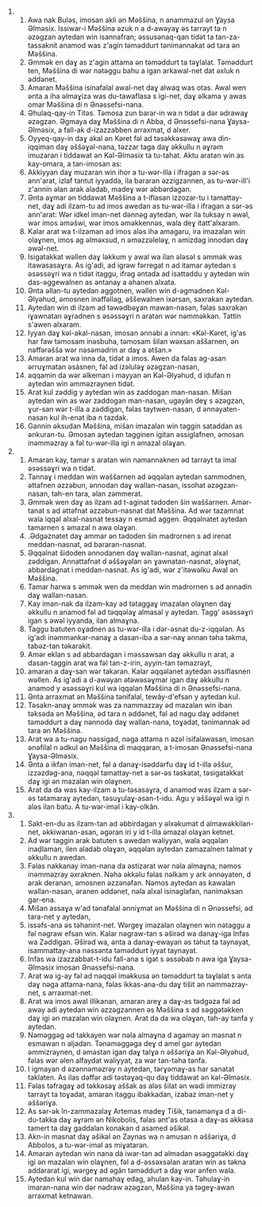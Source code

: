 <ol>
  <li>
    <ol>
      <li>Awa nak Buləs, imosan akli ən Məššina, n anammazul ən Ɣaysa Əlməsix. Issiwar-i Məššina əzuk n a d-awəyaɣ əs tarrayt ta n əzəgzan aytedan win isannafran; əssusənaq-qan tidət ta tan-za-tassaknit anamod was z'agin təməddurt tənimannakat əd tara ən Məššina.</li>
      <li>Əmmək en daɣ as z'agin attama ən təməddurt ta təɣlalat. Təməddurt ten, Məššina di wər nətəggu bahu a igan arkawal-net dat əxluk n əddənet.</li>
      <li>Amaran Məššina isinafalal awal-net daɣ alwaq was otas. Awal wen ənta a iha əlmaɣiza was du-tawaflasa s igi-net, daɣ əlkama y awas omar Məššina di n Ənəssefsi-nana.</li>
      <li>Əhulaq-qay-in Titəs. Təmosa zun barar-in wa n tidət a dər ədrawaɣ əzəgzan. Əgmaya daɣ Məššina di n Abba, d Ənəssefsi-nana Ɣaysa-Əlməsix, a fall-ak d-izazzabben arraxmat, d alxer.</li>
      <li>Oyyeq-qay-in daɣ akal ən Kəret fəl ad təsəkkəsəwaɣ awa din-iqqiman daɣ əššəɣəl-nana, təzzar taga daɣ əkkullu n əɣrəm imuzaran i tiddawat ən Kəl-Əlməsix ta tu-tahat. Aktu aratan win as kay-omara, a tan-imosan as:</li>
      <li>Akkiyyan daɣ muzaran win ihor a tu-wər-illa i ifragan a sər-əs ann'arat, izlaf tantut iyyadda, ila bararan əzzigzannen, as tu-wər-ill'i z'annin əlan arak aladab, madeɣ wər əbbərdagan.</li>
      <li>Ənta aɣmar ən tiddawat Məššina a t-iflasan izzozar-tu i tamattay-net, daɣ adi ilzam-tu ad imos awedan as tu-wər-illa i ifragan a sər-əs ann'arat: Wər idkel iman-net dənnəg aytedan, wər ila tuksay n əwəl, wər imos əməšwi, wər imos əməkkennəs, wala deɣ itatt'alxaram.</li>
      <li>Kalar arat wa t-ilzaman ad imos aləs iha amagaru, ira imazalan win olaɣnen, imos ag əlməxsud, n əməzzəleləɣ, n əmizdag innodan daɣ əwəl-net.</li>
      <li>Isigatakkat wəllen daɣ ləkkum y awal wa ilan ələsəl s əmmək was itawasasaɣra. As ig'adi, ad igrəw fərregat n ad itamar aytedan s əsəssəɣri wa n tidət itaggu, ifrəg əntada ad isattaddu y aytedan win das-əggewalnen as əntanay a əhanen alxata.</li>
      <li>Ənta əllan-tu aytedan aggotnen, wəllen win d-əgmadnen Kəl-Əlyəhud, əmosnen inəffəllag, əššewalnen ixərsan, saxrakan aytedan.</li>
      <li>Aytedan win di ilzam ad təwədbəɣan mawan-nasan, fəlas saxrakan iɣawnatan əɣradnen s əsəssəɣri n aratan wər nəmməkkan. Tattin s'awen alxaram.</li>
      <li>Iyyan daɣ kəl-akal-nasan, imosan ənnəbi a innan: «Kəl-Kəret, ig'as har faw təmosam inəsbuha, təmosam šilan wəxsan aššarnen, ən nəffərəšša wər nəsəmədrin ar daɣ a ətšan.»</li>
      <li>Amaran arat wa inna da, tidət a imos. Awen da fəlas ag-asan ərruɣmatan əsȧsnen, fəl ad izəluləɣ əzəgzan-nasan,</li>
      <li>aqqamin da wər əlkeman i mayyan ən Kəl-Əlyəhud, d iḍufan n aytedan win əmməzraynen tidət.</li>
      <li>Arat kul zəddig y aytedan win as zaddogan man-nasan. Mišan aytedan win as wər zaddogan man-nasan, ugayân deɣ s əzəgzan, ɣur-san wər t-illa a zəddigan, fəlas taytwen-nasan, d ənnəyaten-nasan kul ih-enat iba n tazdak.</li>
      <li>Gannin əksudan Məššina, mišan imazalan win taggin sataddan as ənkuran-tu. Əmosan aytedan tagginen igitan əssiglafnen, əmosan inəmməzray a fəl tu-wər-illa igi n əmazal olaɣan.</li>
    </ol>
  </li>
  <li>
    <ol>
      <li>Amaran kay, tamar s aratan win namannaknen əd tarrayt ta imal əsəssəɣri wa n tidət.</li>
      <li>Tannaɣ i meddan win waššarnen ad əqqəlan aytedan sammodnen, əttafnen əzzəbun, ənnodan daɣ wallan-nasan, issohat əzəgzan-nasan, təh-en tara, əlan zəmmerat.</li>
      <li>Əmmək wen daɣ as ilzam ad t-aginat tədoden šin waššarnen. Amər-tanat s ad əttəfnat əzzəbun-nasnat dat Məššina. Ad wər tazamnat wala iqqəl alxal-nasnat tessay n esmad aggen. Əqqəlnatet aytedan tamarnen s əmazal n awa olaɣan.</li>
      <li>.Ədgəznatet daɣ ammar ən tədoden šin madrornen s ad irenat meddan-nasnat, əd bararan-nasnat.</li>
      <li>Əqqəlnat šidoden ənnodanen daɣ wallan-nasnat, aginat alxal zəddigan. Annattafnat d əššəɣəlan ən ɣawnatan-nasnat, aləɣnat, abbardagnat i meddan-nasnat. As ig'adi, wər z'itəwəlku Awal ən Məššina.</li>
      <li>Tamar harwa s əmmək wen da meddan win madrornen s ad annadin daɣ wallan-nasan.</li>
      <li>Kay iman-nak da ilzam-kay ad tətaggaɣ imazalan olaɣnen daɣ əkkullu n anamod fəl ad təqqəlaɣ almasal y aytedan. Tagg' əsəssəɣri igan s əwəl iyyanda, ilan almaɣna.</li>
      <li>Taggu batuten oɣadnen as tu-wər-illa i dər-əsnat du-z-iqqəlan. As ig'adi inəmmənkar-nanaɣ a dasan-iba a sər-naɣ ənnan təha təkma, tabəz-tan təkarakit.</li>
      <li>Amər eklan s ad abbardagan i məssawsan daɣ əkkullu n arat, a dasan-taggin arat wa fəl tan-z-irin, ayyin-tan təmazrəyt,</li>
      <li>amaran a daɣ-san wər takaran. Kalar əqqəlanet aytedan əssiflasnen wəllen. As ig'adi a d-awəyan ətəwəsəɣmar igan daɣ əkkullu n anamod y əsəssəɣri kul wa iqqalan Məššina di n Ənəssefsi-nana.</li>
      <li>Ənta arraxmat ən Məššina tənifalal, tewây-d'efsan y aytedan kul.</li>
      <li>Təsakn-anaɣ əmmək was za nammazzay əd mazalan win iban təksəda ən Məššina, əd tara n əddənet, fəl ad nagu daɣ əddənet təməddurt a daɣ nənnoda daɣ wallan-nana, toɣadat, tənimannak əd tara ən Məššina.</li>
      <li>Arat wa a tu-nagu nəssigad, nəga attama n əzəl isifalawasan, imosan ənəfilal n ədkul ən Məššina di maqqaran, a t-imosan Ənəssefsi-nana Ɣaysa-Əlməsix.</li>
      <li>Ənta a ikfan iman-net, fəl a danaɣ-isəddərfu daɣ id t-illa əššur, izzəzdəg-ana, nəqqəl tamattay-net a sər-əs təskatat, təsigatakkat daɣ igi ən mazalan win olaɣnen.</li>
      <li>Arat da da was kay-ilzam a tu-təsasaɣra, d anamod was ilzam a sər-əs tətamaraɣ aytedan, təsuɣulaɣ-asan-t-idu. Agu y əššəɣəl wa igi n aləs ilan batu. A tu-wər-iməl i kay-olkân.</li>
    </ol>
  </li>
  <li>
    <ol>
      <li>Sakt-en-du as ilzam-tan ad əbbirdagan y əlxəkumat d almawakkilan-net, əkkiwanan-asan, əgəran iri y id t-illa əmazal olaɣan ketnet.</li>
      <li>Ad wər taggin arak batuten s awedan waliyyan, wala əqqəlan inaḍlaman, ilen aladab olaɣan, əqqəlan aytedan zamazalnen talmat y əkkullu n awedan.</li>
      <li>Fəlas nakkanay iman-nana da əstizarat wər nəla almaɣna, nəmos inəmməzray əxraknen. Nəha əkkəlu fəlas nəlkam y ark ənnəyaten, d arak deranan, əmosnen əzzənəfan. Nəmos aytedan as kawalan wallan-nasan, əranen əddənet, nəla alxal isinaglafan, nənimaksan gar-ena.</li>
      <li>Mišan assaɣa w'ad tənafalal ənniɣmat ən Məššina di n Ənəssefsi, əd tara-net y aytedan,</li>
      <li>issəfs-ana əs təhanint-net. Wərgeɣ imazalan olaɣnen win nətaggu a fəl nəgraw efsan win. Kalar nəgraw-tan s əširəd wa danaɣ-iga Infas wa Zəddigan. Əširəd wa, ənta a danaɣ-ewayan əs təhut ta taynayat, isammattay-ana nəssənta təməddurt iyyat taynayat.</li>
      <li>Infas wa izazzabbat-t-idu fall-ana s igət s əssəbab n awa iga Ɣaysa-Əlməsix imosan Ənəssefsi-nana.</li>
      <li>Arat wa ig-ay fəl ad nəqqəl iməkkusa ən təməddurt ta təɣlalat s ənta daɣ nəga attama-nana, fəlas ikkas-ana-du daɣ tišit ən nəmməzray-net, s arraxmat-net.</li>
      <li>Arat wa imos awal illikanan, amaran areɣ a daɣ-as tədgəza fəl ad awəy adi aytedan win əzzəgzannen əs Məššina s ad səggətəkken daɣ igi ən mazalan win olaɣnen. Arat da da wa olaɣan, təh-ay tənfa y aytedan.</li>
      <li>Nəməggəg əd takkayen wər nəla almaɣna d agamay ən masnat n esmawan n aljadan. Tənəməggəga deɣ d amel gər aytedan əmmizraynen, d əməstan igan daɣ talɣa n əššəriɣa ən Kəl-Əlyəhud, fəlas wər əlen alfaydat waliyyat, za wər tan-təha tənfa.</li>
      <li>I igmayan d əzənnəməzrəy n aytedan, tərɣəmaɣ-as har sanatat taklaten. As ilas dəffər adi təstəɣaq-qu daɣ tiddawat ən kəl-Əlməsix.</li>
      <li>Fəlas təfragaɣ ad təkkəsaɣ aššak as aləs šilat ən wədi immizray tarrayt ta toɣadat, amaran itaggu ibakkadan, izabaz iman-net y əššəriɣa.</li>
      <li>As sər-ək în-zammazalaɣ Artemas madeɣ Tišik, tənəmənɣa d a di-du-takka daɣ əɣrəm ən Nikobolis, fəlas ənt'as otasa a daɣ-as əkkəsa tamert ta daɣ gaddalan konakan d asamed əšikəl.</li>
      <li>Akn-in masnat daɣ əšikəl ən Zaynas wa n əmusan n əššəriɣa, d Abbolos, a tu-wər-iməl as miɣataran.</li>
      <li>Amaran aytedan win nana dȧ iwar-tan ad əlmədan əsəggətəkki daɣ igi ən mazalan win olaɣnen, fəl a d-əssəxsəlan aratan win as təkna addararat igi, wərgeɣ ad əgân təməddurt a daɣ wər ənfen wala.</li>
      <li>Aytedan kul win dər namahaɣ edag, əhulan kay-in. Təhulaɣ-in imaran-nana win dər nədraw əzəgzan, Məššina ya təgeɣ-awan arraxmat ketnawan.</li>
    </ol>
  </li>
</ol>